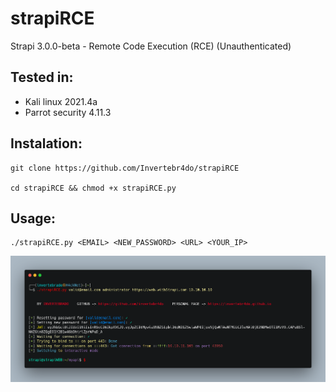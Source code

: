 # strapiRCE
Strapi 3.0.0-beta - Remote Code Execution (RCE) (Unauthenticated)

## Tested in:
 - Kali linux 2021.4a
 - Parrot security 4.11.3
 
## Instalation:
```
git clone https://github.com/Invertebr4do/strapiRCE 

cd strapiRCE && chmod +x strapiRCE.py
```

## Usage:
```
./strapiRCE.py <EMAIL> <NEW_PASSWORD> <URL> <YOUR_IP>
```
[![code](https://github.com/Invertebr4do/strapiRCE/blob/main/strapiRCE.png?raw=true "code")](https://github.com/Invertebr4do/strapiRCE/blob/main/strapiRCE.png?raw=true "code")
